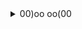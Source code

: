 <details>
  <summary> 00)oo oo(00 </summary>

## 유정민(Yu jeong Min, Tyrosine)

#### 🏫Hello!

I'm studying student in Daedeok Software Meister High School(1st grade).
대덕소프트웨어마이스터고등학교에서 1학년 재학중입니다.

#### ⭐I can do this 




#### 🌱 I’m currently learning

- C, C++, C#, Python
- Unity Engine

#### 📨How to reach me

- Email: tyrosine1153@gmail.com
- Bank account: NH 352 1468 9015 83(This is open door.)

</details>
